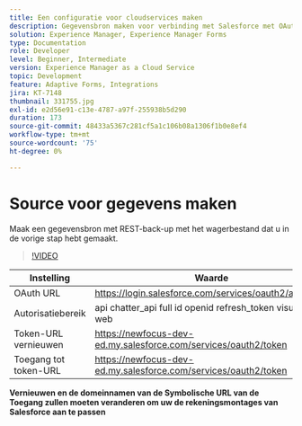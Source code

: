 ```yaml
---
title: Een configuratie voor cloudservices maken
description: Gegevensbron maken voor verbinding met Salesforce met OAuth-referenties
solution: Experience Manager, Experience Manager Forms
type: Documentation
role: Developer
level: Beginner, Intermediate
version: Experience Manager as a Cloud Service
topic: Development
feature: Adaptive Forms, Integrations
jira: KT-7148
thumbnail: 331755.jpg
exl-id: e2d56e91-c13e-4787-a97f-255938b5d290
duration: 173
source-git-commit: 48433a5367c281cf5a1c106b08a1306f1b0e8ef4
workflow-type: tm+mt
source-wordcount: '75'
ht-degree: 0%

---
```


# Source voor gegevens maken

Maak een gegevensbron met REST-back-up met het wagerbestand dat u in de vorige stap hebt gemaakt.

>[!VIDEO](https://video.tv.adobe.com/v/3447274?quality=12&learn=on&captions=dut)

| Instelling | Waarde |
|---------------------|-----------------------------------------------------------------|
| OAuth URL | https://login.salesforce.com/services/oauth2/authorize |
| Autorisatiebereik | api chatter_api full id openid refresh_token visualforce web |
| Token-URL vernieuwen | https://newfocus-dev-ed.my.salesforce.com/services/oauth2/token |
| Toegang tot token-URL | https://newfocus-dev-ed.my.salesforce.com/services/oauth2/token |


**Vernieuwen en de domeinnamen van de Symbolische URL van de Toegang zullen moeten veranderen om uw de rekeningsmontages van Salesforce aan te passen**